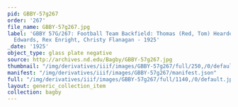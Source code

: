 ```yaml
---
pid: GBBY-57g267
order: '267'
file_name: GBBY-57g267.jpg
label: 'GBBY 57G/267: Football Team Backfield: Thomas (Red, Tom) Hearden, Eugene (Red)
  Edwards, Rex Enright, Christy Flanagan - 1925'
_date: '1925'
object_type: glass plate negative
source: http://archives.nd.edu/Bagby/GBBY-57g267.jpg
thumbnail: "/img/derivatives/iiif/images/GBBY-57g267/full/250,/0/default.jpg"
manifest: "/img/derivatives/iiif/images/GBBY-57g267/manifest.json"
full: "/img/derivatives/iiif/images/GBBY-57g267/full/1140,/0/default.jpg"
layout: generic_collection_item
collection: bagby
---
```

